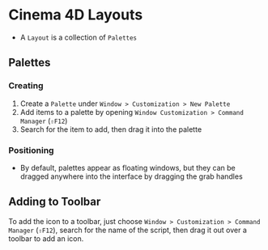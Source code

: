 # Cinema 4D Layouts

- A `Layout` is a collection of `Palettes`

## Palettes

### Creating

1. Create a `Palette` under `Window > Customization > New Palette`
2. Add items to a palette by opening `Window Customization > Command Manager` (`⇧F12`)
3. Search for the item to add, then drag it into the palette

### Positioning

- By default, palettes appear as floating windows, but they can be dragged anywhere into the interface by dragging the grab handles

## Adding to Toolbar

To add the icon to a toolbar, just choose `Window > Customization > Command Manager` (`⇧F12`), search for the name of the script, then drag it out over a toolbar to add an icon.

